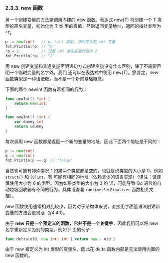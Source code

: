 ### 2.3.3. new 函数

另一个创建变量的方法是调用内建的 new 函数。表达式 new(T) 将创建一个 T 类型的匿名变量，初始化为 T 类
型的零值，然后返回变量地址，返回的指针类型为 `*T`。

```go
p := new(int)   // p, *int 类型, 指向匿名的 int 变量
fmt.Println(*p) // "0"
*p = 2          // 设置 int 匿名变量的值为 2
fmt.Println(*p) // "2"
```

用 new 创建变量和普通变量声明语句方式创建变量没有什么区别，除了不需要声明一个临时变量的名字外，我们
还可以在表达式中使用 new(T)。换言之，new 函数类似是一种语法糖，而不是一个新的基础概念。

下面的两个 newInt 函数有着相同的行为：

```go
func newInt() *int {
    return new(int)
}

func newInt() *int {
    var dummy int
    return &dummy
}
```

每次调用 new 函数都是返回一个新的变量的地址，因此下面两个地址是不同的：

```go
p := new(int)
q := new(int)
fmt.Println(p == q) // "false"
```

当然也可能有特殊情况：如果两个类型都是空的，也就是说类型的大小是 0，例如 `struct{}` 和 `[0]int`，有
可能有相同的地址（依赖具体的语言实现）（译注：请谨慎使用大小为 0 的类型，因为如果类型的大小为 0 的
话，可能导致 Go 语言的自动垃圾回收器有不同的行为，具体请查看 `runtime.SetFinalizer` 函数相关文
档）。

new 函数使用通常相对比较少，因为对于结构体来说，直接用字面量语法创建新变量的方法会更灵活（§4.4.1）。

由于 **new 只是一个预定义的函数，它并不是一个关键字**，因此我们可以将 new 名字重新定义为别的类型。例如下
面的例子：

```go
func delta(old, new int) int { return new - old }
```

由于 new 被定义为 int 类型的变量名，因此在 delta 函数内部是无法使用内置的 new 函数的。
